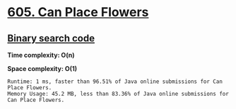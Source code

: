 # [605. Can Place Flowers](https://leetcode.com/problems/can-place-flowers/)

## [Binary search code](https://github.com/alexengrig/leetcode/blob/main/src/main/java/dev/alexengrig/leetcode/_605_can_place_flowers/Solution.java)

**Time complexity: O(n)**

**Space complexity: O(1)**

```
Runtime: 1 ms, faster than 96.51% of Java online submissions for Can Place Flowers.
Memory Usage: 45.2 MB, less than 83.36% of Java online submissions for Can Place Flowers.
```
